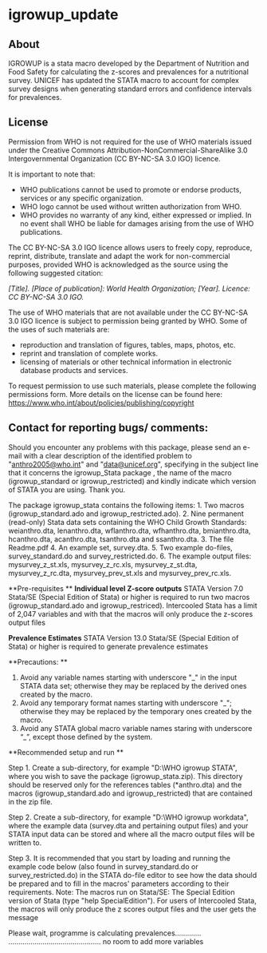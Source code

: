 # igrowup_update

## **About**
IGROWUP is a stata macro developed by the Department of Nutrition and Food Safety for calculating the z-scores and prevalences for a nutritional survey.
UNICEF has updated the STATA macro to account for complex survey designs when generating standard errors and confidence intervals for prevalences.


## **License**
Permission from WHO is not required for the use of WHO materials issued under the Creative Commons Attribution-NonCommercial-ShareAlike 3.0 Intergovernmental Organization (CC BY-NC-SA 3.0 IGO) licence.

It is important to note that:

- WHO publications cannot be used to promote or endorse products, services or any specific organization.
- WHO logo cannot be used without written authorization from WHO.
- WHO provides no warranty of any kind, either expressed or implied. In no event shall WHO be liable for damages arising from the use of WHO publications.

The  CC BY-NC-SA 3.0 IGO licence allows users to freely copy, reproduce, reprint, distribute, translate and adapt the work for non-commercial purposes, provided WHO is acknowledged as the source using the following suggested citation:

*[Title]. [Place of publication]: World Health Organization; [Year]. Licence: CC BY-NC-SA 3.0 IGO.*

The use of WHO materials that are not available under the CC BY-NC-SA 3.0 IGO licence is subject to permission being granted by WHO. Some of the uses of such materials are:

- reproduction and translation of figures, tables, maps, photos, etc.
- reprint and translation of complete works.
- licensing of materials or other technical information in electronic database products and services.

To request permission to use such materials, please complete the following permissions form.
More details on the license can be found here: https://www.who.int/about/policies/publishing/copyright


## **Contact for reporting bugs/ comments:**
Should you encounter any problems with this package, please send an e-mail with a clear description of the identified problem to "anthro2005@who.int" and "data@unicef.org", specifying in the subject line that it concerns the igrowup_Stata package , the name of the macro (igrowup_standard or igrowup_restricted) and kindly indicate which version of STATA you are using. Thank you.


The package igrowup_stata contains the following items: 
	1. Two macros (igrowup_standard.ado and igrowup_restricted.ado). 
	2. Nine permanent (read-only) Stata data sets containing the WHO Child Growth Standards: weianthro.dta, lenanthro.dta, wflanthro.dta, wfhanthro.dta,
	bmianthro.dta, hcanthro.dta, acanthro.dta, tsanthro.dta and ssanthro.dta. 
	3. The file Readme.pdf 
	4. An example set, survey.dta. 
	5. Two example do-files, survey_standard.do and survey_restricted.do. 
	6. The example output files: mysurvey_z_st.xls, mysurvey_z_rc.xls, mysurvey_z_st.dta, mysurvey_z_rc.dta, mysurvey_prev_st.xls and mysurvey_prev_rc.xls.

**Pre-requisites **
**Individual level Z-score outputs**
STATA Version 7.0 Stata/SE (Special Edition of Stata) or higher is required to run two macros (igrowup_standard.ado and igrowup_restriced). 
Intercooled Stata has a limit of 2,047 variables and with that the macros will only produce the z-scores output files

**Prevalence Estimates**
STATA Version 13.0 Stata/SE (Special Edition of Stata) or higher is required to generate prevalence estimates

**Precautions: **
1. Avoid any variable names starting with underscore "_" in the input STATA data set; otherwise they may be replaced by the derived ones created by the macro. 
2. Avoid any temporary format names starting with underscore "_"; otherwise they may be replaced by the temporary ones created by the macro. 
3. Avoid any STATA global macro variable names staring with underscore “_”, except those defined by the system. 

**Recommended setup and run **

Step 1. 
Create a sub-directory, for example "D:\WHO igrowup STATA", where you wish to save the package (igrowup_stata.zip). This directory should be reserved only for the references tables (*anthro.dta) and the macros  (igrowup_standard.ado and igrowup_restricted) that are contained in the zip file.

Step 2. 
Create a sub-directory, for example "D:\WHO igrowup workdata", where the example data (survey.dta and pertaining output files) and your STATA input data can be stored and where all the macro output files will be written to.

Step 3. 
It is recommended that you start by loading and running the example code below (also found in survey_standard.do or survey_restricted.do) in the STATA do-file  editor to see how the data should be prepared and to fill in the macros' parameters according to their requirements. Note: The macros run on Stata/SE: The Special Edition version of Stata (type "help SpecialEdition"). For users of Intercooled Stata, the macros will only produce the z scores output files and the user gets the message 
 
 Please wait, programme is calculating prevalences............. 
 .............................................. 
no room to add more variables

